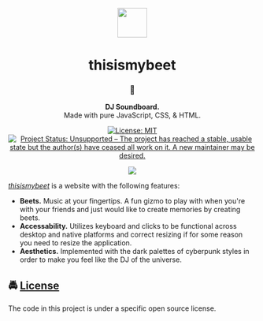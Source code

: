 <!-- HEADING -->

<p align="center">
  <img src="https://user-images.githubusercontent.com/10361542/71635438-7e97da00-2bd9-11ea-9940-8a42bd798a00.png" width="60">
</p>
<h1 align="center">thisismybeet</h1>

<!-- DESCRIPTION -->

<h3 align="center">
  <span role="img" aria-label="Musical Note">🎵</span>
</h3>
<p align="center">
  <strong>DJ Soundboard.</strong><br>
  Made with pure JavaScript, CSS, & HTML.
</p>

<!-- BADGES -->

<p align="center">
    <a href="https://github.com/acfromspace/thisismybeet/blob/master/LICENSE">
        <img src="https://img.shields.io/github/license/mashape/apistatus.svg"
            alt="License: MIT"></a>
    <a href="https://www.repostatus.org/#unsupported">
        <img src="https://www.repostatus.org/badges/latest/unsupported.svg" alt="Project Status: Unsupported – The project has reached a stable, usable state but the author(s) have ceased all work on it. A new maintainer may be desired." /></a>
</p>

<!-- FEATURES -->

<p align="center">
  <img src="https://user-images.githubusercontent.com/10361542/48317465-952f3c00-e5a7-11e8-8cd0-e4b56d6d7b25.gif">
</p>

[_thisismybeet_](https://thisismybeet.netlify.com) is a website with the following features:

- **Beets.** Music at your fingertips. A fun gizmo to play with when you're with your friends and just would like to create memories by creating beets.
- **Accessability.** Utilizes keyboard and clicks to be functional across desktop and native platforms and correct resizing if for some reason you need to resize the application.
- **Aesthetics.** Implemented with the dark palettes of cyberpunk styles in order to make you feel like the DJ of the universe.

<!-- LICENSE -->

## <span role="img" aria-label="Oncoming Police Car">🚔</span> [License](LICENSE)

The code in this project is under a specific open source license.

